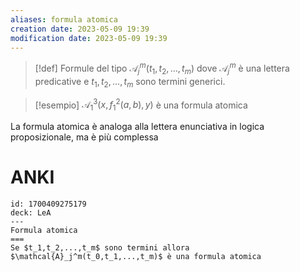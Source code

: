 ```yaml
---
aliases: formula atomica
creation date: 2023-05-09 19:39
modification date: 2023-05-09 19:39
---
```


>[!def]
>Formule del tipo $\mathcal{A}_{j}^m(t_{1},t_{2},\dots,t_{m})$ dove $\mathcal{A}_{j}^m$ è una lettera predicative e $t_{1},t_{2},\dots,t_{m}$ sono termini generici.

>[!esempio]
>$\mathcal{A}_{1}^3 (x,f_{1}^2(a,b),y)$ è una formula atomica

La formula atomica è analoga alla lettera enunciativa in logica proposizionale, ma è più complessa

# ANKI

```anki
id: 1700409275179
deck: LeA
---
Formula atomica
===
Se $t_1,t_2,...,t_m$ sono termini allora $\mathcal{A}_j^m(t_0,t_1,...,t_m)$ è una formula atomica
```
